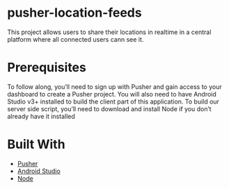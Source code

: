 # pusher-location-feeds

This project allows users to share their locations in realtime in a central platform where all connected users cann see it.

# Prerequisites

To follow along, you’ll need to sign up with Pusher and gain access to your dashboard to create a Pusher project. You will also need to have Android Studio v3+ installed to build the client part of this application. To build our server side script, you’ll need to download and install Node if you don’t already have it installed

# Built With

- [Pusher](https://pusher.com/)
- [Android Studio](https://developer.android.com/studio/)
- [Node](https://nodejs.org/en/download/)
